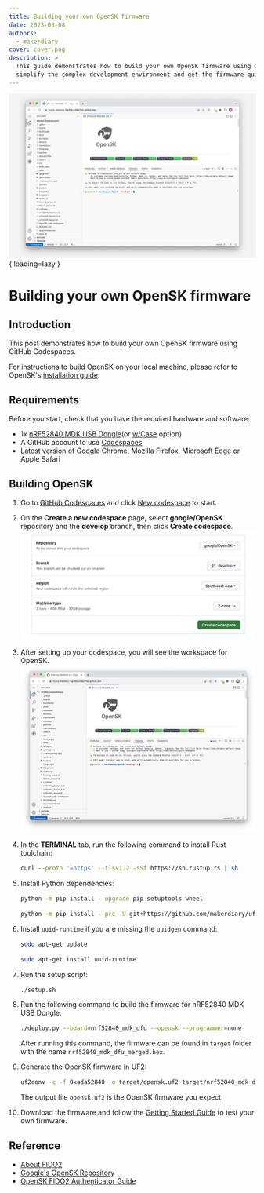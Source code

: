 ```yaml
---
title: Building your own OpenSK firmware
date: 2023-08-08
authors:
  - makerdiary
cover: cover.png
description: >
  This guide demonstrates how to build your own OpenSK firmware using GitHub Codespaces. This way will
  simplify the complex development environment and get the firmware quickly.
---
```


![](cover.png){ loading=lazy }

# Building your own OpenSK firmware

## Introduction

This post demonstrates how to build your own OpenSK firmware using GitHub Codespaces.

For instructions to build OpenSK on your local machine, please refer to OpenSK's [installation guide](https://github.com/google/OpenSK/blob/develop/docs/install.md).


## Requirements

Before you start, check that you have the required hardware and software:

* 1x [nRF52840 MDK USB Dongle](https://makerdiary.com/products/nrf52840-mdk-usb-dongle)(or [w/Case](https://makerdiary.com/products/nrf52840-mdk-usb-dongle-w-case) option)
* A GitHub account to use [Codespaces](https://github.com/codespaces)
* Latest version of Google Chrome, Mozilla Firefox, Microsoft Edge or Apple Safari

## Building OpenSK

1. Go to [GitHub Codespaces](https://github.com/codespaces) and click [New codespace](https://github.com/codespaces/new) to start.
2. On the __Create a new codespace__ page, select __google/OpenSK__ repository and the __develop__ branch, then click __Create codespace__.
    ![](../../../assets/images/create-a-new-codespace.png)
3. After setting up your codespace, you will see the workspace for OpenSK.
    ![](../../../assets/images/codespace-workspace.png)
4. In the __TERMINAL__ tab, run the following command to install Rust toolchain:

    ``` bash linenums="1"
    curl --proto '=https' --tlsv1.2 -sSf https://sh.rustup.rs | sh
    ```

5. Install Python dependencies:

    ``` bash linenums="1"
    python -m pip install --upgrade pip setuptools wheel
    ```

    ``` bash linenums="2"
    python -m pip install --pre -U git+https://github.com/makerdiary/uf2utils.git@main
    ```

6. Install `uuid-runtime` if you are missing the `uuidgen` command:

    ``` bash linenums="1"
    sudo apt-get update
    ```

    ``` bash linenums="2"
    sudo apt-get install uuid-runtime
    ```

7. Run the setup script:

    ``` bash linenums="1"
    ./setup.sh
    ```

8. Run the following command to build the firmware for nRF52840 MDK USB Dongle:

    ``` bash linenums="1"
    ./deploy.py --board=nrf52840_mdk_dfu --opensk --programmer=none
    ```
    
    After running this command, the firmware can be found in `target` folder with the name `nrf52840_mdk_dfu_merged.hex`.

9. Generate the OpenSK firmware in UF2:

    ``` bash linenums="1"
    uf2conv -c -f 0xada52840 -o target/opensk.uf2 target/nrf52840_mdk_dfu_merged.hex
    ```

    The output file `opensk.uf2` is the OpenSK firmware you expect.

10. Download the firmware and follow the [Getting Started Guide](../../../guides/opensk//getting-started.md) to test your own firmware.

## Reference

- [About FIDO2](https://fidoalliance.org/fido2/)
- [Google's OpenSK Repository](https://github.com/google/OpenSK)
- [OpenSK FIDO2 Authenticator Guide](../../../guides/opensk/index.md)